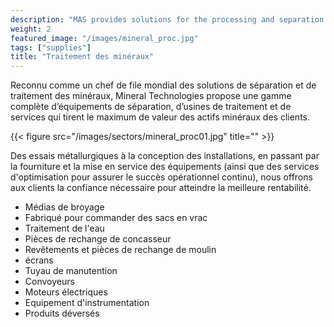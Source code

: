 ```yaml
---
description: "MAS provides solutions for the processing and separation of minerals"
weight: 2
featured_image: "/images/mineral_proc.jpg"
tags: ["supplies"]
title: "Traitement des minéraux"
---
```

Reconnu comme un chef de file mondial des solutions de séparation et de traitement des minéraux, Mineral Technologies propose une gamme complète d’équipements de séparation, d’usines de traitement et de services qui tirent le maximum de valeur des actifs minéraux des clients.

{{< figure src="/images/sectors/mineral_proc01.jpg" title="" >}}

Des essais métallurgiques à la conception des installations, en passant par la fourniture et la mise en service des équipements (ainsi que des services d'optimisation pour assurer le succès opérationnel continu), nous offrons aux clients la confiance nécessaire pour atteindre la meilleure rentabilité.

- Médias de broyage
- Fabriqué pour commander des sacs en vrac
- Traitement de l'eau
- Pièces de rechange de concasseur
- Revêtements et pièces de rechange de moulin
- écrans
- Tuyau de manutention
- Convoyeurs
- Moteurs électriques
- Equipement d'instrumentation
- Produits déversés